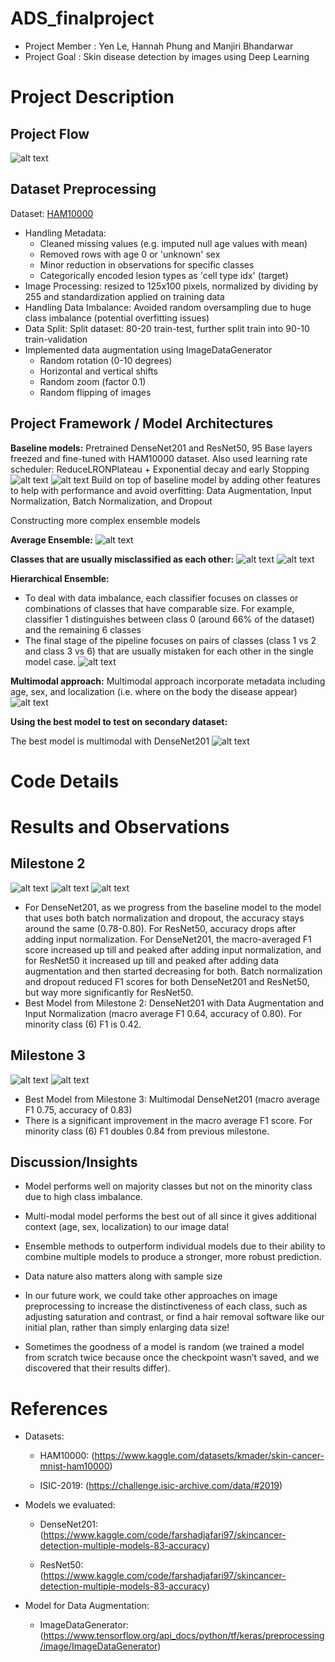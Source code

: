 # ADS_finalproject
* Project Member : Yen Le, Hannah Phung and Manjiri Bhandarwar
* Project Goal : Skin disease detection by images using Deep Learning 

# Project Description

## Project Flow
![alt text](https://github.com/hannahphung/ADS_finalproject/blob/main/img/method.png)

## Dataset Preprocessing

Dataset: [HAM10000](https://www.kaggle.com/datasets/kmader/skin-cancer-mnist-ham10000)

* Handling Metadata:
  * Cleaned missing values (e.g. imputed null age values with mean)
  * Removed rows with age 0 or 'unknown' sex
  * Minor reduction in observations for specific classes
  * Categorically encoded lesion types as 'cell type idx' (target)
* Image Processing: resized to 125x100 pixels, normalized by dividing by 255 and standardization applied on training data
* Handling Data Imbalance: Avoided random oversampling due to huge class imbalance (potential overfitting issues)
* Data Split: Split dataset: 80-20 train-test, further split train into 90-10 train-validation
* Implemented data augmentation using ImageDataGenerator
  * Random rotation (0-10 degrees)
  * Horizontal and vertical shifts
  * Random zoom (factor 0.1)
  * Random flipping of images

## Project Framework / Model Architectures
**Baseline models:** Pretrained DenseNet201 and ResNet50, 95 Base layers freezed and fine-tuned with HAM10000 dataset. Also used learning rate scheduler: ReduceLRONPlateau + Exponential decay and early Stopping
![alt text](https://github.com/hannahphung/ADS_finalproject/blob/main/img/res.png)
![alt text](https://github.com/hannahphung/ADS_finalproject/blob/main/img/dense.png)
Build on top of baseline model by adding other features to help with performance and avoid overfitting: Data Augmentation, Input Normalization, Batch Normalization, and Dropout

Constructing more complex ensemble models 

**Average Ensemble:** 
![alt text](https://github.com/hannahphung/ADS_finalproject/blob/main/img/average_ensemble.png)

**Classes that are usually misclassified as each other:**
![alt text](https://github.com/hannahphung/ADS_finalproject/blob/main/img/class12.png)
![alt text](https://github.com/hannahphung/ADS_finalproject/blob/main/img/class36.png)

**Hierarchical Ensemble:** 
- To deal with data imbalance, each classifier focuses on classes or combinations of classes that have comparable size. For example, classifier 1 distinguishes between class 0 (around 66% of the dataset) and the remaining 6 classes
- The final stage of the pipeline focuses on pairs of classes (class 1 vs 2 and class 3 vs 6)  that are usually mistaken for each other in the single model case. 
![alt text](https://github.com/hannahphung/ADS_finalproject/blob/main/img/hierachical.png)

**Multimodal approach:** 
Multimodal approach incorporate metadata including age, sex, and localization (i.e. where on the body the disease appear)
![alt text](https://github.com/hannahphung/ADS_finalproject/blob/main/img/multimodal.png)

**Using the best model to test on secondary dataset:** 

The best model is multimodal with DenseNet201
![alt text](https://github.com/hannahphung/ADS_finalproject/blob/main/img/secondary_data.png)

# Code Details


# Results and Observations

## Milestone 2

![alt text](https://github.com/hannahphung/ADS_finalproject/blob/main/img/download-5.png)
![alt text](https://github.com/hannahphung/ADS_finalproject/blob/main/img/download-6.png)
![alt text](https://github.com/hannahphung/ADS_finalproject/blob/main/img/download-7.png)

* For DenseNet201, as we progress from the baseline model to the model that uses both batch normalization and dropout, the accuracy stays around the same (0.78-0.80). For ResNet50, accuracy drops after adding input normalization. For DenseNet201, the macro-averaged F1 score increased up till and peaked after adding input normalization, and for ResNet50 it increased up till and peaked after adding data augmentation and then started decreasing for both. Batch normalization and dropout reduced F1 scores for both DenseNet201 and ResNet50, but way more significantly for ResNet50.
* Best Model from Milestone 2: DenseNet201 with Data Augmentation and Input Normalization (macro average F1 0.64, accuracy of 0.80). For minority class (6) F1 is 0.42.

## Milestone 3

![alt text](https://github.com/hannahphung/ADS_finalproject/blob/main/img/download-1.png)
![alt text](https://github.com/hannahphung/ADS_finalproject/blob/main/img/f1scorem3.png)

* Best Model from Milestone 3: Multimodal DenseNet201 (macro average F1 0.75, accuracy of 0.83)
* There is a significant improvement in the macro average F1 score. For minority class (6) F1 doubles 0.84 from previous milestone.

## Discussion/Insights
* Model performs well on majority classes but not on the minority class due to high class imbalance.
  
* Multi-modal model performs the best out of all since it gives additional context (age, sex, localization)  to our image data!
  
* Ensemble methods to outperform individual models due to their ability to combine multiple models to produce a stronger, more robust prediction.
  
* Data nature also matters along with sample size
  
* In our future work, we could take other approaches on image preprocessing to increase the distinctiveness of each class, such as adjusting saturation and contrast, or find a hair removal software like our initial plan, rather than simply enlarging data size!
  
* Sometimes the goodness of a model is random (we trained a model from scratch twice because once the checkpoint wasn’t saved, and we discovered that their results differ). 




# References
* Datasets:
  
  * HAM10000: (https://www.kaggle.com/datasets/kmader/skin-cancer-mnist-ham10000)
    
  * ISIC-2019: (https://challenge.isic-archive.com/data/#2019)
    
* Models we evaluated:
  * DenseNet201: (https://www.kaggle.com/code/farshadjafari97/skincancer-detection-multiple-models-83-accuracy)
    
  * ResNet50: (https://www.kaggle.com/code/farshadjafari97/skincancer-detection-multiple-models-83-accuracy)
   
* Model for Data Augmentation:
  
    * ImageDataGenerator: (https://www.tensorflow.org/api_docs/python/tf/keras/preprocessing/image/ImageDataGenerator)
  



